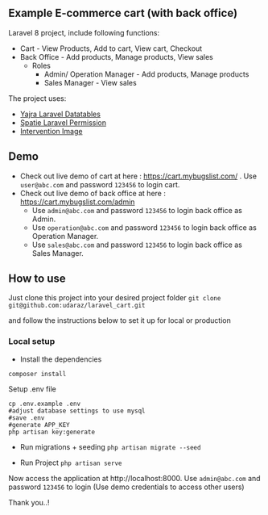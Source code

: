 
## Example E-commerce cart (with back office)

Laravel 8 project, include following functions:
- Cart - View Products, Add to cart, View cart, Checkout
- Back Office - Add products, Manage products, View sales
	- Roles 
		- Admin/ Operation Manager -  Add products, Manage products
		- Sales Manager - View sales

The project uses:
- [Yajra Laravel Datatables](https://github.com/yajra/laravel-datatables "yajra / laravel-datatables")
- [Spatie Laravel Permission](https://github.com/spatie/laravel-permission "spatie / laravel-permission")
- [Intervention Image](http://image.intervention.io/ "Intervention Image")


## Demo

- Check out live demo of cart at here :  https://cart.mybugslist.com/ . Use `user@abc.com` and password `123456` to login cart.
- Check out live demo of back office at here :  https://cart.mybugslist.com/admin
    - Use `admin@abc.com` and password `123456` to login back office as Admin.
    - Use `operation@abc.com` and password `123456` to login back office as Operation Manager. 
    - Use `sales@abc.com` and password `123456` to login back office as Sales Manager. 


## How to use

Just clone this project into your desired project folder
`git clone git@github.com:udaraz/laravel_cart.git`

and follow the instructions below to set it up for local or production

### Local setup

- Install the dependencies

`composer install`

Setup .env file


    cp .env.example .env
    #adjust database settings to use mysql
    #save .env
    #generate APP_KEY
    php artisan key:generate

- Run migrations + seeding
`php artisan migrate --seed`

- Run Project
`php artisan serve`

Now access the application at http://localhost:8000.
Use `admin@abc.com` and password `123456` to login (Use demo credentials to access other users)

Thank you..!
